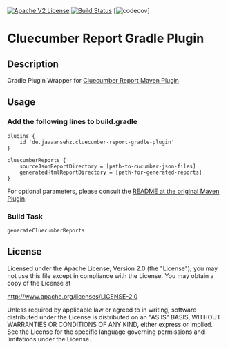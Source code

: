 [![Apache V2 License](http://img.shields.io/badge/license-Apache%20V2-blue.svg)](http://www.apache.org/licenses/LICENSE-2.0)
[![Build Status](https://travis-ci.com/JavaanseHZ/cluecumber-report-gradle-plugin.svg?branch=master)](https://travis-ci.com/JavaanseHZ/cluecumber-report-gradle-plugin)
[![codecov](https://codecov.io/gh/JavaanseHZ/cluecumber-report-gradle-plugin/branch/master/graph/badge.svg)]
# Cluecumber Report Gradle Plugin
## Description
Gradle Plugin Wrapper for [Cluecumber Report Maven Plugin](https://github.com/trivago/cluecumber-report-plugin)

## Usage

### Add the following lines to build.gradle

```
plugins {
    id 'de.javaansehz.cluecumber-report-gradle-plugin'
}

cluecumberReports {
    sourceJsonReportDirectory = [path-to-cucumber-json-files]
    generatedHtmlReportDirectory = [path-for-generated-reports]
}
```
For optional parameters, please consult the [README at the original Maven Plugin](https://github.com/trivago/cluecumber-report-plugin/blob/master/README.md#optional-configuration-parameters).

### Build Task
```
generateCluecumberReports
```

## License

Licensed under the Apache License, Version 2.0 (the "License"); you may not use this file except in compliance with the License. You may obtain a copy of the License at

http://www.apache.org/licenses/LICENSE-2.0

Unless required by applicable law or agreed to in writing, software distributed under the License is distributed on an "AS IS" BASIS, WITHOUT WARRANTIES OR CONDITIONS OF ANY KIND, either express or implied. See the License for the specific language governing permissions and limitations under the License.
